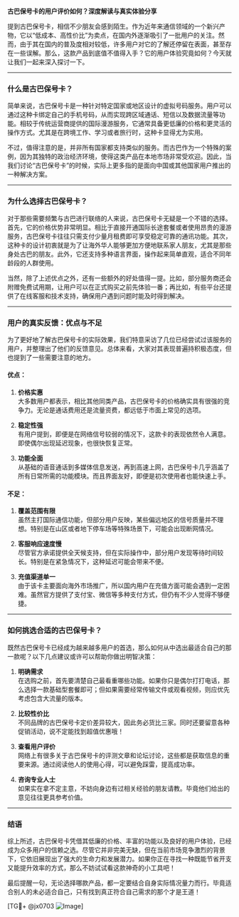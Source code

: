 **古巴保号卡的用户评价如何？深度解读与真实体验分享**

提到古巴保号卡，相信不少朋友会感到陌生。作为近年来通信领域的一个新兴产物，它以“低成本、高性价比”为卖点，在国内外逐渐吸引了一批用户的关注。然而，由于其在国内的普及度相对较低，许多用户对它的了解还停留在表面，甚至存在一些误解。那么，这款产品到底值不值得入手？它的用户体验究竟如何？今天就让我们一起来深入探讨一下。

---

### **什么是古巴保号卡？**

简单来说，古巴保号卡是一种针对特定国家或地区设计的虚拟号码服务。用户可以通过这种卡绑定自己的手机号码，从而实现跨区域通话、短信以及数据流量等功能。相较于传统运营商提供的国际漫游服务，它通常具备更低廉的价格和更灵活的操作方式。尤其是在跨境工作、学习或者旅行时，这种卡显得尤为实用。

不过，值得注意的是，并非所有国家都支持类似的服务。而古巴作为一个特殊的案例，因为其独特的政治经济环境，使得这类产品在本地市场非常受欢迎。因此，当我们讨论“古巴保号卡”的时候，实际上更多指的是面向中国或其他国家用户推出的一种解决方案。

---

### **为什么选择古巴保号卡？**

对于那些需要频繁与古巴进行联络的人来说，古巴保号卡无疑是一个不错的选择。首先，它的价格优势非常明显。相比于直接开通国际长途套餐或者使用昂贵的漫游服务，古巴保号卡往往只需支付少量月租费即可享受稳定可靠的通讯功能。其次，这种卡的设计初衷就是为了让海外华人能够更加方便地联系家人朋友，尤其是那些身处古巴的朋友。此外，它还支持多种语言界面，操作起来简单直观，适合不同年龄段的人群使用。

当然，除了上述优点之外，还有一些额外的好处值得一提。比如，部分服务商还会附赠免费试用期，让用户可以在正式购买之前先体验一番；再比如，有些平台还提供了在线客服和技术支持，确保用户遇到问题时能及时得到解决。

---

### **用户的真实反馈：优点与不足**

为了更好地了解古巴保号卡的实际效果，我们特意采访了几位已经尝试过该服务的用户，并整理出了他们的反馈意见。总体来看，大家对其表现普遍持积极态度，但也提到了一些需要注意的地方。

#### **优点：**
1. **价格实惠**  
   大多数用户都表示，相比其他同类产品，古巴保号卡的价格确实具有很强的竞争力。无论是通话费用还是流量资费，都远低于市面上常见的选项。
   
2. **稳定性强**  
   有用户提到，即便是在网络信号较弱的情况下，这款卡的表现依然令人满意。即使偶尔出现延迟现象，也很快恢复正常。

3. **功能全面**  
   从基础的语音通话到多媒体信息发送，再到高速上网，古巴保号卡几乎涵盖了所有日常所需的功能模块。而且界面友好，即便是初次使用者也能快速上手。

#### **不足：**
1. **覆盖范围有限**  
   虽然主打国际通信功能，但部分用户反映，某些偏远地区的信号质量并不理想。特别是在山区或者地下停车场等特殊场景下，可能会出现断网情况。

2. **客服响应速度慢**  
   尽管官方承诺提供全天候支持，但在实际操作中，部分用户发现等待时间较长。特别是在紧急情况下，这种延迟可能会带来不便。

3. **充值渠道单一**  
   由于该卡主要面向海外市场推广，所以国内用户在充值方面可能会遇到一定困难。虽然官方提供了支付宝、微信等多种支付方式，但仍有不少人觉得不够便捷。

---

### **如何挑选合适的古巴保号卡？**

既然古巴保号卡已经成为越来越多用户的首选，那么如何从中选出最适合自己的那一款呢？以下几点建议或许可以帮助你做出明智决策：

1. **明确需求**  
   在选购之前，首先要清楚自己最看重哪些功能。如果你只是偶尔打打电话，那么选择一款基础型套餐即可；但如果需要经常传输文件或观看视频，则应优先考虑包含大流量的版本。

2. **比较性价比**  
   不同品牌的古巴保号卡定价差异较大，因此务必货比三家。同时还要留意各种促销活动，说不定能找到超值优惠哦！

3. **查看用户评价**  
   网络上有很多关于古巴保号卡的评测文章和论坛讨论，这些都是获取信息的重要来源。通过阅读他人的使用心得，可以避免踩雷，提高成功率。

4. **咨询专业人士**  
   如果实在拿不定主意，不妨向身边有过相关经验的朋友请教。毕竟他们给出的意见往往更具参考价值。

---

### **结语**

综上所述，古巴保号卡凭借其低廉的价格、丰富的功能以及良好的用户体验，已经成为众多用户的信赖之选。尽管它并非完美无缺，但在当前市场竞争激烈的背景下，它依旧展现出了强大的生命力和发展潜力。如果你正在寻找一种既能节省开支又能提升效率的方式，那么不妨试试看这款神奇的小工具吧！

最后提醒一句，无论选择哪款产品，都一定要结合自身实际情况量力而行。毕竟适合别人的未必适合自己，只有找到真正符合自己需求的那个才是王道！

[TG💪+ @jx0703 ![Image](https://github.com/user-attachments/assets/dbca1d08-cadb-493c-b0ec-ad6f7a83f270)]